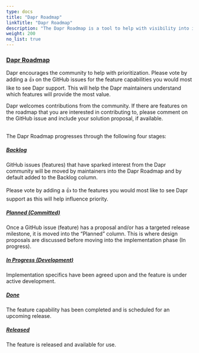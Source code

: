 ```yaml
---
type: docs
title: "Dapr Roadmap"
linkTitle: "Dapr Roadmap"
description: "The Dapr Roadmap is a tool to help with visibility into investments across the Dapr project"
weight: 200
no_list: true
---
```


### [Dapr Roadmap](https://aka.ms/dapr/roadmap)

Dapr encourages the community to help with prioritization. Please vote by adding a 👍 on the GitHub issues for the feature capabilities you would most like to see Dapr support. This will help the Dapr maintainers understand which features will provide the most value.

Dapr welcomes contributions from the community. If there are features on the roadmap that you are interested in contributing to, please comment on the GitHub issue and include your solution proposal, if available.

<br />
The Dapr Roadmap progresses through the following four stages:

<div class="card-deck">
  <div class="card">
    <div class="card-body">
      <h5 class="card-title"><b><a href="https://github.com/orgs/dapr/projects/52#column-14691591">Backlog</a></b></h5>
      <p class="card-text">GitHub issues (features) that have sparked interest from the Dapr community will be moved by maintainers into the Dapr Roadmap and by default added to the Backlog column. <br /><br />Please vote by adding a 👍 to the features you would most like to see Dapr support as this will help influence priority.</p>
    </div>
  </div>
  <div class="card">
    <div class="card-body">
      <h5 class="card-title"><b><a href="https://github.com/orgs/dapr/projects/52#column-14561691">Planned (Committed)</a></b></h5>
      <p class="card-text">Once a GitHub issue (feature) has a proposal and/or has a targeted release milestone, it is moved into the “Planned” column. This is where design proposals are discussed before moving into the implementation phase (In progress).</p>
    </div>
  </div>
  <div class="card">
    <div class="card-body">
      <h5 class="card-title"><b><a href="https://github.com/orgs/dapr/projects/52#column-14561696">In Progress (Development)</a></b></h5>
      <p class="card-text">Implementation specifics have been agreed upon and the feature is under active development.</p>
    </div>
  </div>
  <div class="card">
    <div class="card-body">
      <h5 class="card-title"><b><a href="https://github.com/orgs/dapr/projects/52#column-14561700">Done</a></b></h5>
      <p class="card-text">The feature capability has been completed and is scheduled for an upcoming release.</p>
    </div>
  </div>
  <div class="card">
    <div class="card-body">
      <h5 class="card-title"><b><a href="https://github.com/orgs/dapr/projects/52#column-14659973">Released</a></b></h5>
      <p class="card-text">The feature is released and available for use.</p>
    </div>
  </div>
</div>